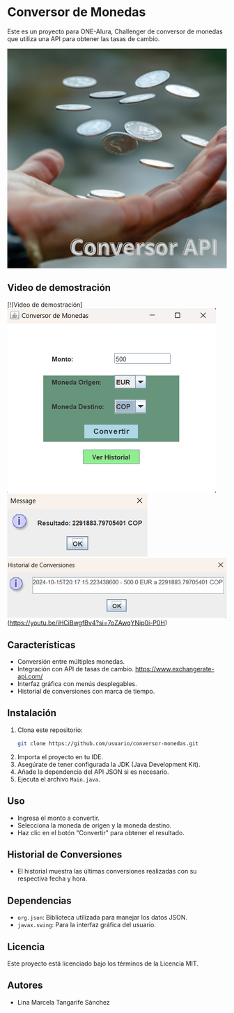 # Conversor de Monedas

Este es un proyecto para ONE-Alura, Challenger de conversor de monedas que utiliza una API para obtener las tasas de cambio.

![Conversor de Monedas](src/main/resources/ConversorenApi.png)

## Video de demostración

[![Video de demostración]![Interfaz del conversor](src/main/resources/conversor.png)
![Resultado de la conversión](src/main/resources/resultado.png)
![Historial de conversiones](src/main/resources/historial.png)(https://youtu.be/iHCiBwgfBv4?si=7oZAwqYNip0i-P0H)

## Características
- Conversión entre múltiples monedas.
- Integración con API de tasas de cambio. https://www.exchangerate-api.com/
- Interfaz gráfica con menús desplegables.
- Historial de conversiones con marca de tiempo.

## Instalación
1. Clona este repositorio:
   ```bash
   git clone https://github.com/usuario/conversor-monedas.git
   ```
2. Importa el proyecto en tu IDE.
3. Asegúrate de tener configurada la JDK (Java Development Kit).
4. Añade la dependencia del API JSON si es necesario.
5. Ejecuta el archivo `Main.java`.

## Uso
- Ingresa el monto a convertir.
- Selecciona la moneda de origen y la moneda destino.
- Haz clic en el botón "Convertir" para obtener el resultado.

## Historial de Conversiones
- El historial muestra las últimas conversiones realizadas con su respectiva fecha y hora.

## Dependencias
- `org.json`: Biblioteca utilizada para manejar los datos JSON.
- `javax.swing`: Para la interfaz gráfica del usuario.

## Licencia
Este proyecto está licenciado bajo los términos de la Licencia MIT.

## Autores
- Lina Marcela Tangarife Sánchez